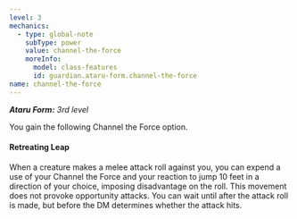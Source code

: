```yaml
---
level: 3
mechanics:
  - type: global-note
    subType: power
    value: channel-the-force
    moreInfo:
      model: class-features
      id: guardian.ataru-form.channel-the-force
name: channel-the-force
---
```

_**Ataru Form:** 3rd level_
You gain the following Channel the Force option.
#### Retreating Leap
When a creature makes a melee attack roll against you, you can expend a use of your Channel the Force and your reaction to jump 10 feet in a direction of your choice, imposing disadvantage on the roll. This movement does not provoke opportunity attacks. You can wait until after the attack roll is made, but before the DM determines whether the attack hits.